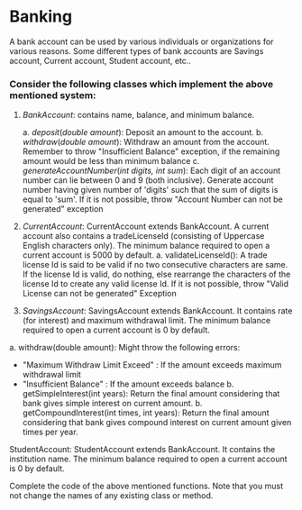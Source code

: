 # Banking

A bank account can be used by various individuals or organizations for various reasons. Some different types of bank accounts are Savings account, Current account, Student account, etc..

### Consider the following classes which implement the above mentioned system:

1. *BankAccount*: contains name, balance, and minimum balance.

    a. *deposit*(_double amount_): Deposit an amount to the account. 
    b. *withdraw*(_double amount_): Withdraw an amount from the account. Remember to throw "Insufficient Balance" exception, if the remaining amount would be less than minimum balance 
    c. *generateAccountNumber*(_int digits, int sum_): Each digit of an account number can lie between 0 and 9 (both inclusive). Generate account number having given number of 'digits' such that the sum of digits is equal to 'sum'. If it is not possible, throw "Account Number can not be generated" exception

2. *CurrentAccount*: CurrentAccount extends BankAccount. 
   A current account also contains a tradeLicenseId (consisting of Uppercase English characters only).
   The minimum balance required to open a current account is 5000 by default. 
      a. validateLicenseId(): A trade license Id is said to be valid if no two consecutive characters are same. If the license Id is valid, do nothing, else rearrange the characters of the license Id to create any valid license Id. If it is not possible, throw "Valid License can not be generated" Exception


3. *SavingsAccount*: SavingsAccount extends BankAccount. It contains rate (for interest) and maximum withdrawal limit. The minimum balance required to open a current account is 0 by default.

a. withdraw(double amount): Might throw the following errors:

- "Maximum Withdraw Limit Exceed" : If the amount exceeds maximum withdrawal limit
- "Insufficient Balance" : If the amount exceeds balance
  b. getSimpleInterest(int years): Return the final amount considering that bank gives simple interest on current amount. b. getCompoundInterest(int times, int years): Return the final amount considering that bank gives compound interest on current amount given times per year.

StudentAccount: StudentAccount extends BankAccount. It contains the institution name. The minimum balance required to open a current account is 0 by default.

Complete the code of the above mentioned functions. Note that you must not change the names of any existing class or method.